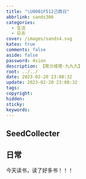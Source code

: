 ```yaml
---
title: "\U0001F512己酉日"
abbrlink: sands306
categories:
  - 生活
  - 日志
cover: /images/sands4.svg
katex: true
comments: false
aside: false
password: 4sion
description: 【聚沙成塔·九九九】
root: ../../
date: 2023-02-20 23:08:32
update: 2023-02-20 23:08:32
tags:
copyright:
hidden:
sticky:
keywords:
---
```


## SeedCollecter


## 日常
今天读书，读了好多书！！！


